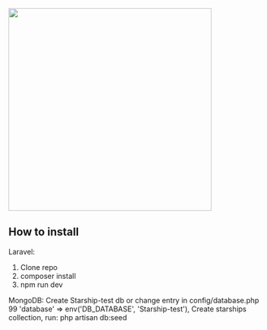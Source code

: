 <a href="https://laravel.com" target="_blank"><img src="https://raw.githubusercontent.com/laravel/art/master/logo-lockup/5%20SVG/2%20CMYK/1%20Full%20Color/laravel-logolockup-cmyk-red.svg" width="400"></a>

## How to install
Laravel:
1) Clone repo
2) composer install
3) npm run dev

MongoDB:
Create Starship-test db or change entry in config/database.php
99 'database' => env('DB_DATABASE', 'Starship-test'),
Create starships collection, run:
php artisan db:seed
